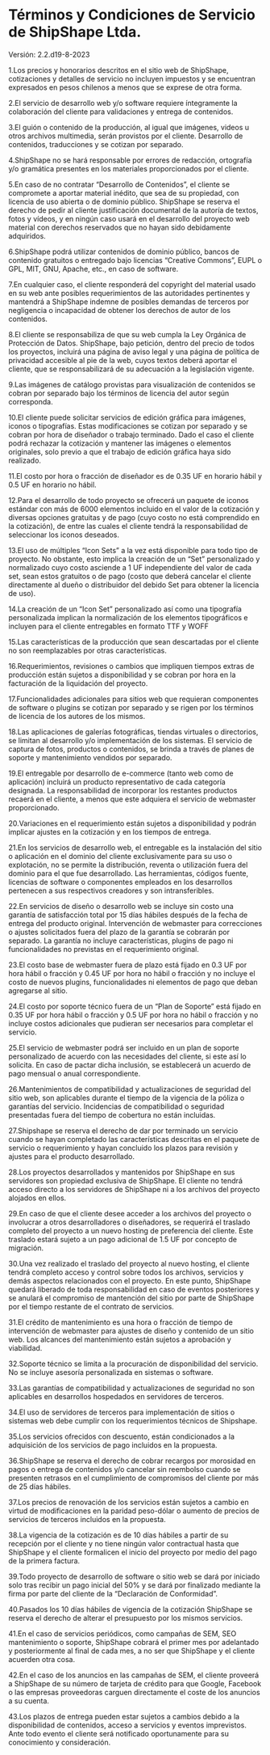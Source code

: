 # Términos y Condiciones de Servicio de ShipShape Ltda.


Versión: 2.2.d19-8-2023


1.Los precios y honorarios descritos en el sitio web de ShipShape, cotizaciones y detalles de servicio no incluyen impuestos y se encuentran expresados en pesos chilenos a menos que se exprese de otra forma.

2.El servicio de desarrollo web y/o software requiere íntegramente la colaboración del cliente para validaciones y entrega de contenidos.

3.El guión o contenido de la producción, al igual que imágenes, videos u otros archivos multimedia, serán provistos por el cliente. Desarrollo de contenidos, traducciones y se cotizan por separado.

4.ShipShape no se hará responsable por errores de redacción, ortografía y/o gramática presentes en los materiales proporcionados por el cliente.

5.En caso de no contratar “Desarrollo de Contenidos”, el cliente se compromete a aportar material inédito, que sea de su propiedad, con licencia de uso abierta o de dominio público. ShipShape se reserva el derecho de pedir al cliente justificación documental de la autoría de textos, fotos y vídeos, y en ningún caso usará en el desarrollo del proyecto web material con derechos reservados que no hayan sido debidamente adquiridos.

6.ShipShape podrá utilizar contenidos de dominio público, bancos de contenido gratuitos o entregado bajo licencias “Creative Commons”, EUPL o GPL, MIT, GNU, Apache, etc., en caso de software.

7.En cualquier caso, el cliente responderá del copyright del material usado en su web ante posibles requerimientos de las autoridades pertinentes y mantendrá a ShipShape indemne de posibles demandas de terceros por negligencia o incapacidad de obtener los derechos de autor de los contenidos.

8.El cliente se responsabiliza de que su web cumpla la Ley Orgánica de Protección de Datos. ShipShape, bajo petición, dentro del precio de todos los proyectos, incluirá una página de aviso legal y una página de política de privacidad accesible al pie de la web, cuyos textos deberá aportar el cliente, que se responsabilizará de su adecuación a la legislación vigente.

9.Las imágenes de catálogo provistas para visualización de contenidos se cobran por separado bajo los términos de licencia del autor según corresponda.

10.El cliente puede solicitar servicios de edición gráfica para imágenes, iconos o tipografías. Estas modificaciones se cotizan por separado y se cobran por hora de diseñador o trabajo terminado. Dado el caso el cliente podrá rechazar la cotización y mantener las imágenes o elementos originales, solo previo a que el trabajo de edición gráfica haya sido realizado.

11.El costo por hora o fracción de diseñador es de 0.35 UF en horario hábil y 0.5 UF en horario no hábil.

12.Para el desarrollo de todo proyecto se ofrecerá un paquete de iconos estándar con más de 6000 elementos incluido en el valor de la cotización y diversas opciones gratuitas y de pago (cuyo costo no está comprendido en la cotización), de entre las cuales el cliente tendrá la responsabilidad de seleccionar los iconos deseados.

13.El uso de múltiples “Icon Sets” a la vez está disponible para todo tipo de proyecto. No obstante, esto implica la creación de un “Set” personalizado y normalizado cuyo costo asciende a 1 UF independiente del valor de cada set, sean estos gratuitos o de pago (costo que deberá cancelar el cliente directamente al dueño o distribuidor del debido Set para obtener la licencia de uso).

14.La creación de un “Icon Set” personalizado así como una tipografía personalizada implican la normalización de los elementos tipográficos e incluyen para el cliente entregables en formato TTF y WOFF

15.Las características de la producción que sean descartadas por el cliente no son reemplazables por otras características.

16.Requerimientos, revisiones o cambios que impliquen tiempos extras de producción están sujetos a disponibilidad y se cobran por hora en la facturación de la liquidación del proyecto.

17.Funcionalidades adicionales para sitios web que requieran componentes de software o plugins se cotizan por separado y se rigen por los términos de licencia de los autores de los mismos.

18.Las aplicaciones de galerías fotográficas, tiendas virtuales o directorios, se limitan al desarrollo y/o implementación de los sistemas. El servicio de captura de fotos, productos o contenidos, se brinda a través de planes de soporte y mantenimiento vendidos por separado.

19.El entregable por desarrollo de e-commerce (tanto web como de aplicación) incluirá un producto representativo de cada categoría designada. La responsabilidad de incorporar los restantes productos recaerá en el cliente, a menos que este adquiera el servicio de webmaster proporcionado.

20.Variaciones en el requerimiento están sujetos a disponibilidad y podrán implicar ajustes en la cotización y en los tiempos de entrega.

21.En los servicios de desarrollo web, el entregable es la instalación del sitio o aplicación en el dominio del cliente exclusivamente para su uso o explotación, no se permite la distribución, reventa o utilización fuera del dominio para el que fue desarrollado. Las herramientas, códigos fuente, licencias de software o componentes empleados en los desarrollos pertenecen a sus respectivos creadores y son intransferibles.

22.En servicios de diseño o desarrollo web se incluye sin costo una garantía de satisfacción total por 15 días hábiles después de la fecha de entrega del producto original. Intervención de webmaster para correcciones o ajustes solicitados fuera del plazo de la garantía se cobrarán por separado. La garantía no incluye características, plugins de pago ni funcionalidades no previstas en el requerimiento original.

23.El costo base de webmaster fuera de plazo está fijado en 0.3 UF por hora hábil o fracción y 0.45 UF por hora no hábil o fracción y no incluye el costo de nuevos plugins, funcionalidades ni elementos de pago que deban agregarse al sitio.

24.El costo por soporte técnico fuera de un “Plan de Soporte” está fijado en 0.35 UF por hora hábil o fracción y 0.5 UF por hora no hábil o fracción y no incluye costos adicionales que pudieran ser necesarios para completar el servicio.

25.El servicio de webmaster podrá ser incluido en un plan de soporte personalizado de acuerdo con las necesidades del cliente, si este así lo solicita. En caso de pactar dicha inclusión, se establecerá un acuerdo de pago mensual o anual correspondiente.

26.Mantenimientos de compatibilidad y actualizaciones de seguridad del sitio web, son aplicables durante el tiempo de la vigencia de la póliza o garantías del servicio. Incidencias de compatibilidad o seguridad presentadas fuera del tiempo de cobertura no están incluidas.

27.Shipshape se reserva el derecho de dar por terminado un servicio cuando se hayan completado las características descritas en el paquete de servicio o requerimiento y hayan concluido los plazos para revisión y ajustes para el producto desarrollado.

28.Los proyectos desarrollados y mantenidos por ShipShape en sus servidores son propiedad exclusiva de ShipShape. El cliente no tendrá acceso directo a los servidores de ShipShape ni a los archivos del proyecto alojados en ellos.

29.En caso de que el cliente desee acceder a los archivos del proyecto o involucrar a otros desarrolladores o diseñadores, se requerirá el traslado completo del proyecto a un nuevo hosting de preferencia del cliente. Este traslado estará sujeto a un pago adicional de 1.5 UF por concepto de migración.

30.Una vez realizado el traslado del proyecto al nuevo hosting, el cliente tendrá completo acceso y control sobre todos los archivos, servicios y demás aspectos relacionados con el proyecto. En este punto, ShipShape quedará liberado de toda responsabilidad en caso de eventos posteriores y se anulará el compromiso de mantención del sitio por parte de ShipShape por el tiempo restante de el contrato de servicios.

31.El crédito de mantenimiento es una hora o fracción de tiempo de intervención de webmaster para ajustes de diseño y contenido de un sitio web. Los alcances del mantenimiento están sujetos a aprobación y viabilidad.

32.Soporte técnico se limita a la procuración de disponibilidad del servicio. No se incluye asesoría personalizada en sistemas o software.

33.Las garantías de compatibilidad y actualizaciones de seguridad no son aplicables en desarrollos hospedados en servidores de terceros.

34.El uso de servidores de terceros para implementación de sitios o sistemas web debe cumplir con los requerimientos técnicos de Shipshape.

35.Los servicios ofrecidos con descuento, están condicionados a la adquisición de los servicios de pago incluidos en la propuesta.

36.ShipShape se reserva el derecho de cobrar recargos por morosidad en pagos o entrega de contenidos y/o cancelar sin reembolso cuando se presenten retrasos en el cumplimiento de compromisos del cliente por más de 25 días hábiles.

37.Los precios de renovación de los servicios están sujetos a cambio en virtud de modificaciones en la paridad peso-dólar o aumento de precios de servicios de terceros incluidos en la propuesta.

38.La vigencia de la cotización es de 10 días hábiles a partir de su recepción por el cliente y no tiene ningún valor contractual hasta que ShipShape y el cliente formalicen el inicio del proyecto por medio del pago de la primera factura.

39.Todo proyecto de desarrollo de software o sitio web se dará por iniciado solo tras recibir un pago inicial del 50% y se dará por finalizado mediante la firma por parte del cliente de la “Declaración de Conformidad”.

40.Pasados los 10 días hábiles de vigencia de la cotización ShipShape se reserva el derecho de alterar el presupuesto por los mismos servicios.

41.En el caso de servicios periódicos, como campañas de SEM, SEO mantenimiento o soporte, ShipShape cobrará el primer mes por adelantado y posteriormente al final de cada mes, a no ser que ShipShape y el cliente acuerden otra cosa.

42.En el caso de los anuncios en las campañas de SEM, el cliente proveerá a ShipShape de su número de tarjeta de crédito para que Google, Facebook o las empresas proveedoras carguen directamente el coste de los anuncios a su cuenta.

43.Los plazos de entrega pueden estar sujetos a cambios debido a la disponibilidad de contenidos, acceso a servicios y eventos imprevistos. Ante todo evento el cliente será notificado oportunamente para su conocimiento y consideración.
